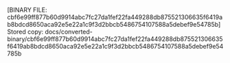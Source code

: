 [BINARY FILE: cbf6e99ff877b60d9914abc7fc27da1fef22fa449288db875521306635f6419ab8bdcd8650aca92e5e22a1c9f3d2bbcb5486754107588a5debef9e54785b]
Stored copy: docs/converted-binary/cbf6e99ff877b60d9914abc7fc27da1fef22fa449288db875521306635f6419ab8bdcd8650aca92e5e22a1c9f3d2bbcb5486754107588a5debef9e54785b
